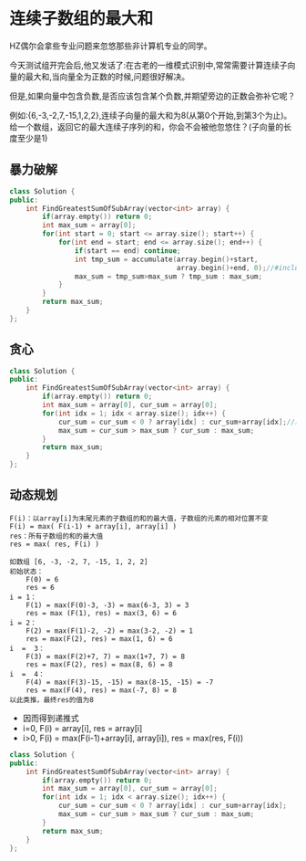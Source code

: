 # 连续子数组的最大和

HZ偶尔会拿些专业问题来忽悠那些非计算机专业的同学。

今天测试组开完会后,他又发话了:在古老的一维模式识别中,常常需要计算连续子向量的最大和,当向量全为正数的时候,问题很好解决。

但是,如果向量中包含负数,是否应该包含某个负数,并期望旁边的正数会弥补它呢？

例如:{6,-3,-2,7,-15,1,2,2},连续子向量的最大和为8(从第0个开始,到第3个为止)。给一个数组，返回它的最大连续子序列的和，你会不会被他忽悠住？(子向量的长度至少是1)

## 暴力破解

```cpp
class Solution {
public:
    int FindGreatestSumOfSubArray(vector<int> array) {
        if(array.empty()) return 0;
        int max_sum = array[0];
        for(int start = 0; start <= array.size(); start++) {
            for(int end = start; end <= array.size(); end++) {
                if(start == end) continue;
                int tmp_sum = accumulate(array.begin()+start,
                                         array.begin()+end, 0);//#include <numeric>
                max_sum = tmp_sum>max_sum ? tmp_sum : max_sum;
            }
        }
        return max_sum;
    }
};
```

## 贪心

```cpp
class Solution {
public:
    int FindGreatestSumOfSubArray(vector<int> array) {
        if(array.empty()) return 0;
        int max_sum = array[0], cur_sum = array[0];
        for(int idx = 1; idx < array.size(); idx++) {
            cur_sum = cur_sum < 0 ? array[idx] : cur_sum+array[idx];//以0作为分界线，因为负数会减少sum
            max_sum = cur_sum > max_sum ? cur_sum : max_sum;
        }
        return max_sum;
    }
};
```

## 动态规划

```
F(i)：以array[i]为末尾元素的子数组的和的最大值，子数组的元素的相对位置不变
F(i) = max( F(i-1) + array[i], array[i] )
res：所有子数组的和的最大值
res = max( res, F(i) )

如数组 [6, -3, -2, 7, -15, 1, 2, 2]
初始状态：
    F(0) = 6
    res = 6
i = 1：
    F(1) = max(F(0)-3, -3) = max(6-3, 3) = 3
    res = max (F(1), res) = max(3, 6) = 6
i = 2：
    F(2) = max(F(1)-2, -2) = max(3-2, -2) = 1
    res = max(F(2), res) = max(1, 6) = 6
i  =  3：
    F(3) = max(F(2)+7, 7) = max(1+7, 7) = 8
    res = max(F(2), res) = max(8, 6) = 8
i  =  4：
    F(4) = max(F(3)-15, -15) = max(8-15, -15) = -7
    res = max(F(4), res) = max(-7, 8) = 8
以此类推，最终res的值为8
```
- 因而得到递推式  
- i=0, F(i) = array[i], res = array[i]  
- i>0, F(i) = max(F(i-1)+array[i], array[i]), res = max(res, F(i))

```cpp
class Solution {
public:
    int FindGreatestSumOfSubArray(vector<int> array) {
        if(array.empty()) return 0;
        int max_sum = array[0], cur_sum = array[0];
        for(int idx = 1; idx < array.size(); idx++) {
            cur_sum = cur_sum < 0 ? array[idx] : cur_sum+array[idx];
            max_sum = cur_sum > max_sum ? cur_sum : max_sum;
        }
        return max_sum;
    }
};
```
